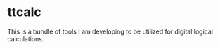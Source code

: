 # ttcalc
This is a bundle of tools I am developing to be utilized for digital logical calculations.
